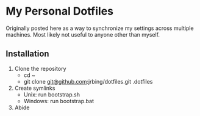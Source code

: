 # My Personal Dotfiles #
Originally posted here as a way to synchronize my settings across multiple machines.  Most likely not useful to anyone other than myself.

## Installation ##

1. Clone the repository
    * cd ~
    * git clone git@github.com:jrbing/dotfiles.git .dotfiles
2. Create symlinks
    * Unix: run bootstrap.sh
    * Windows: run bootstrap.bat
3. Abide
